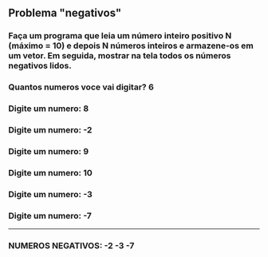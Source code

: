 ## Problema "negativos"  
### Faça um programa que leia um número inteiro positivo N (máximo = 10) e depois N números inteiros e armazene-os em um vetor. Em seguida, mostrar na tela todos os números negativos lidos.

### Quantos numeros voce vai digitar? __6__ 
### Digite um numero: __8__ 
### Digite um numero: __-2__
### Digite um numero: __9__ 
### Digite um numero: __10__ 
### Digite um numero: __-3__ 
### Digite um numero: __-7__ 
-----
### NUMEROS NEGATIVOS: __-2 -3 -7__ 